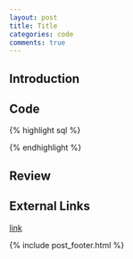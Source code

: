 ```yaml
---
layout: post
title: Title
categories: code
comments: true
---
```


## Introduction

## Code

{% highlight sql %}

{% endhighlight %}

## Review

## External Links

[link](link)

{% include post_footer.html %}
